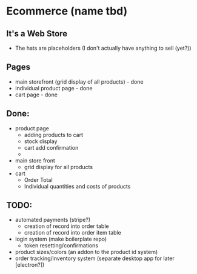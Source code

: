 # Ecommerce (name tbd)

## It's a Web Store
- The hats are placeholders (I don't actually have anything to sell (yet?))
## Pages
- main storefront (grid display of all products) - done
- individual product page - done 
- cart page - done

## Done:
- product page
  - adding products to cart
  - stock display
  - cart add confirmation
  -
- main store front
  - grid display for all products
- cart
  - Order Total
  - Individual quantities and costs of products

## TODO:
- automated payments (stripe?)
  - creation of record into order table
  - creation of record into order item table
- login system (make boilerplate repo)
  - token resetting/confirmations
- product sizes/colors (an addon to the product id system)
- order tracking/inventory system (separate desktop app for later [electron?])
